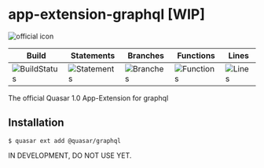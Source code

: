 # app-extension-graphql [WIP]
![official icon](https://img.shields.io/badge/Quasar-Official%20App%20Extension-blue.svg) ![]()

 | Build | Statements | Branches | Functions | Lines |
 |-------|------------|----------|-----------|-------|
 | ![BuildStatus](#buildstatus#) | ![Statements](#statements# "Make me better!") | ![Branches](#branches# "Make me better!") | ![Functions](#functions# "Make me better!") | ![Lines](#lines# "Make me better!") 

The official Quasar 1.0 App-Extension for graphql


## Installation
```
$ quasar ext add @quasar/graphql
```

IN DEVELOPMENT, DO NOT USE YET.
